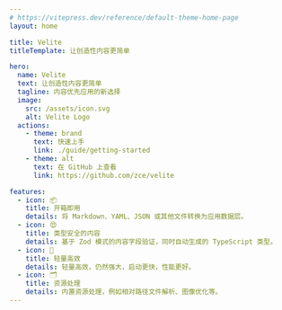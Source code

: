 ```yaml
---
# https://vitepress.dev/reference/default-theme-home-page
layout: home

title: Velite
titleTemplate: 让创造性内容更简单

hero:
  name: Velite
  text: 让创造性内容更简单
  tagline: 内容优先应用的新选择
  image:
    src: /assets/icon.svg
    alt: Velite Logo
  actions:
    - theme: brand
      text: 快速上手
      link: ./guide/getting-started
    - theme: alt
      text: 在 GitHub 上查看
      link: https://github.com/zce/velite

features:
  - icon: 📦
    title: 开箱即用
    details: 将 Markdown、YAML、JSON 或其他文件转换为应用数据层。
  - icon: 😍
    title: 类型安全的内容
    details: 基于 Zod 模式的内容字段验证，同时自动生成的 TypeScript 类型。
  - icon: 🚀
    title: 轻量高效
    details: 轻量高效，仍然强大，启动更快，性能更好。
  - icon: 🗂️
    title: 资源处理
    details: 内置资源处理，例如相对路径文件解析、图像优化等。
---
```


<style>
:root {
  --vp-home-hero-name-color: transparent;
  --vp-home-hero-name-background: -webkit-linear-gradient(45deg, #11E49D 30%, #13AAAA);
  --vp-home-hero-image-background-image: linear-gradient(-45deg, #08A77199 50%, #04D0D099 50%);
  --vp-home-hero-image-filter: blur(44px);
}

@media (min-width: 640px) {
  :root {
    --vp-home-hero-image-filter: blur(56px);
  }
}

@media (min-width: 960px) {
  :root {
    --vp-home-hero-image-filter: blur(68px);
  }
}

.image-src {
  width: 100%;
  height: 100%;
  animation: logo 1s infinite alternate;
}

@keyframes logo {
  75%, 100% {
    transform: translate(-50%, -50%) scale(1.02) translateY(-6px);
    opacity: 0.9;
  }
}
</style>
